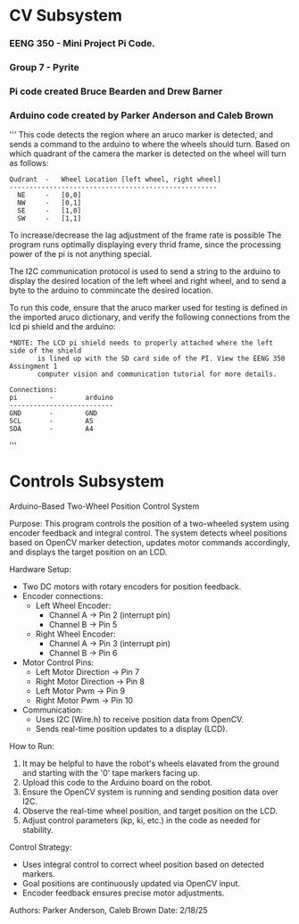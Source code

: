 # CV Subsystem
### EENG 350 - Mini Project Pi Code.
### Group 7 - Pyrite
### Pi code created Bruce Bearden and Drew Barner
### Arduino code created by Parker Anderson and Caleb Brown

'''
This code detects the region where an aruco marker is detected, and
sends a command to the arduino to where the wheels should turn. Based on
which quadrant of the camera the marker is detected on the wheel will turn as
follows:

    Qudrant  -   Wheel Location [left wheel, right wheel]
    ----------------------------------------------------
      NE     -   [0,0]
      NW     -   [0,1]
      SE     -   [1,0]
      SW     -   [1,1]

To increase/decrease the lag adjustment of the frame rate is possible
The program runs optimally displaying every thrid frame, since the processing
power of the pi is not anything special.


The I2C communication protocol is used to send a string to the arduino to display the
desired location of the left wheel and right wheel, and to send a byte to the
arduino to commincate the desired location.

To run this code, ensure that the aruco marker used for testing is defined in the
imported aruco dictionary, and verify the following connections from the lcd pi shield
and the arduino:

    *NOTE: The LCD pi shield needs to properly attached where the left side of the shield
           is lined up with the SD card side of the PI. View the EENG 350 Assingment 1
           computer vision and communication tutorial for more details.

    Connections:
    pi        -        arduino
    --------------------------
    GND       -        GND
    SCL       -        A5
    SDA       -        A4

    
'''

# Controls Subsystem
Arduino-Based Two-Wheel Position Control System  

Purpose:
This program controls the position of a two-wheeled system using encoder feedback
and integral control. The system detects wheel positions based on OpenCV marker detection,
updates motor commands accordingly, and displays the target position on an LCD.

Hardware Setup:
- Two DC motors with rotary encoders for position feedback.
- Encoder connections:
    - Left Wheel Encoder: 
        - Channel A -> Pin 2 (interrupt pin)
        - Channel B -> Pin 5
    - Right Wheel Encoder:
        - Channel A -> Pin 3 (interrupt pin)
        - Channel B -> Pin 6
- Motor Control Pins:
    - Left Motor Direction -> Pin 7
    - Right Motor Direction -> Pin 8
    - Left Motor Pwm -> Pin 9
    - Right Motor Pwm -> Pin 10
- Communication:
    - Uses I2C (Wire.h) to receive position data from OpenCV.
    - Sends real-time position updates to a display (LCD).

How to Run:
1. It may be helpful to have the robot's wheels elavated from the ground and starting with the '0' tape markers facing up.
2. Upload this code to the Arduino board on the robot.
3. Ensure the OpenCV system is running and sending position data over I2C.
4. Observe the real-time wheel position, and target position on the LCD.
5. Adjust control parameters (kp, ki, etc.) in the code as needed for stability.

Control Strategy:
- Uses integral control to correct wheel position based on detected markers.
- Goal positions are continuously updated via OpenCV input.
- Encoder feedback ensures precise motor adjustments.

Authors: Parker Anderson, Caleb Brown
Date: 2/18/25

